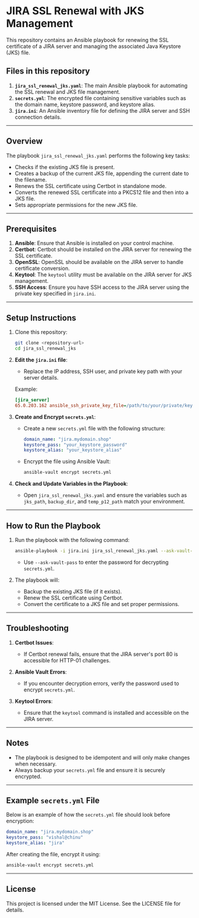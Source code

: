 # JIRA SSL Renewal with JKS Management

This repository contains an Ansible playbook for renewing the SSL certificate of a JIRA server and managing the associated Java Keystore (JKS) file.

## Files in this repository

1. **`jira_ssl_renewal_jks.yaml`**: The main Ansible playbook for automating the SSL renewal and JKS file management.
2. **`secrets.yml`**: The encrypted file containing sensitive variables such as the domain name, keystore password, and keystore alias.
3. **`jira.ini`**: An Ansible inventory file for defining the JIRA server and SSH connection details.

---

## Overview

The playbook `jira_ssl_renewal_jks.yaml` performs the following key tasks:
- Checks if the existing JKS file is present.
- Creates a backup of the current JKS file, appending the current date to the filename.
- Renews the SSL certificate using Certbot in standalone mode.
- Converts the renewed SSL certificate into a PKCS12 file and then into a JKS file.
- Sets appropriate permissions for the new JKS file.

---

## Prerequisites

1. **Ansible**: Ensure that Ansible is installed on your control machine.
2. **Certbot**: Certbot should be installed on the JIRA server for renewing the SSL certificate.
3. **OpenSSL**: OpenSSL should be available on the JIRA server to handle certificate conversion.
4. **Keytool**: The `keytool` utility must be available on the JIRA server for JKS management.
5. **SSH Access**: Ensure you have SSH access to the JIRA server using the private key specified in `jira.ini`.

---

## Setup Instructions

1. Clone this repository:
   ```bash
   git clone <repository-url>
   cd jira_ssl_renewal_jks
   ```

2. **Edit the `jira.ini` file**:
   - Replace the IP address, SSH user, and private key path with your server details.

   Example:
   ```ini
   [jira_server]
   65.0.203.162 ansible_ssh_private_key_file=/path/to/your/private/key.pem ansible_ssh_user=ubuntu
   ```

3. **Create and Encrypt `secrets.yml`**:
   - Create a new `secrets.yml` file with the following structure:
     ```yaml
     domain_name: "jira.mydomain.shop"
     keystore_pass: "your_keystore_password"
     keystore_alias: "your_keystore_alias"
     ```
   - Encrypt the file using Ansible Vault:
     ```bash
     ansible-vault encrypt secrets.yml
     ```

4. **Check and Update Variables in the Playbook**:
   - Open `jira_ssl_renewal_jks.yaml` and ensure the variables such as `jks_path`, `backup_dir`, and `temp_p12_path` match your environment.

---

## How to Run the Playbook

1. Run the playbook with the following command:
   ```bash
   ansible-playbook -i jira.ini jira_ssl_renewal_jks.yaml --ask-vault-pass
   ```
   - Use `--ask-vault-pass` to enter the password for decrypting `secrets.yml`.

2. The playbook will:
   - Backup the existing JKS file (if it exists).
   - Renew the SSL certificate using Certbot.
   - Convert the certificate to a JKS file and set proper permissions.

---

## Troubleshooting

1. **Certbot Issues**:
   - If Certbot renewal fails, ensure that the JIRA server's port 80 is accessible for HTTP-01 challenges.

2. **Ansible Vault Errors**:
   - If you encounter decryption errors, verify the password used to encrypt `secrets.yml`.

3. **Keytool Errors**:
   - Ensure that the `keytool` command is installed and accessible on the JIRA server.

---

## Notes

- The playbook is designed to be idempotent and will only make changes when necessary.
- Always backup your `secrets.yml` file and ensure it is securely encrypted.

---

## Example `secrets.yml` File

Below is an example of how the `secrets.yml` file should look before encryption:

```yaml
domain_name: "jira.mydomain.shop"
keystore_pass: "vishal@chinu"
keystore_alias: "jira"
```

After creating the file, encrypt it using:
```bash
ansible-vault encrypt secrets.yml
```

---

## License

This project is licensed under the MIT License. See the LICENSE file for details.